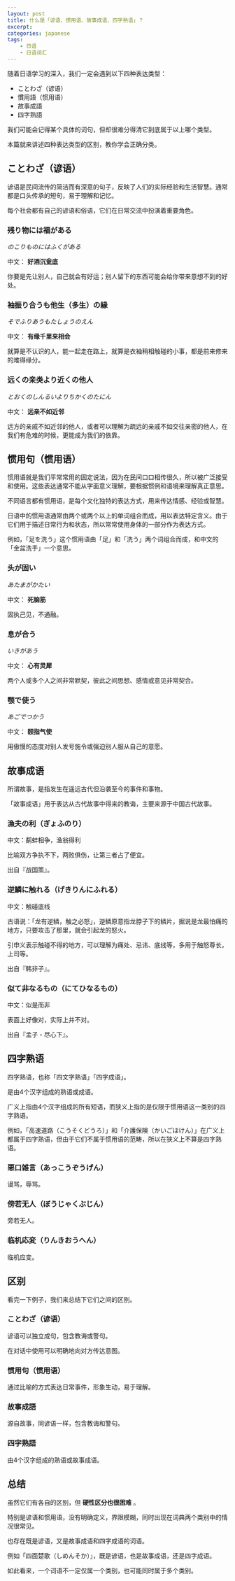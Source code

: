 ```yaml
---
layout: post
title: 什么是「谚语、惯用语、故事成语、四字熟语」？
excerpt:
categories: japanese
tags:
    - 日语
    - 日语词汇
---
```


随着日语学习的深入，我们一定会遇到以下四种表达类型：

* ことわざ（谚语）
* 慣用語（惯用语）
* 故事成語
* 四字熟語

我们可能会记得某个具体的词句，但却很难分得清它到底属于以上哪个类型。

本篇就来讲述四种表达类型的区别，教你学会正确分类。

## ことわざ（谚语）

谚语是民间流传的简洁而有深意的句子，反映了人们的实际经验和生活智慧。通常都是口头传承的短句，易于理解和记忆。

每个社会都有自己的谚语和俗语，它们在日常交流中扮演着重要角色。

### 残り物には福がある

 _のこりものにはふくがある_

中文： **好酒沉瓮底**

你要是先让别人，自己就会有好运；别人留下的东西可能会给你带来意想不到的好处。

### 袖振り合うも他生（多生）の縁

 _そでふりあうもたしょうのえん_

中文： **有缘千里来相会**

就算是不认识的人，能一起走在路上，就算是衣袖稍相触碰的小事，都是前来修来的难得缘分。

### 远くの亲类より近くの他人

 _とおくのしんるいよりちかくのたにん_

中文： **远亲不如近邻**

远方的亲戚不如近邻的他人，或者可以理解为疏远的亲戚不如交往亲密的他人，在我们有危难的时候，更能成为我们的依靠。

## 惯用句（惯用语）

惯用语就是我们平常常用的固定说法，因为在民间口口相传很久，所以被广泛接受和使用。这些表达通常不能从字面意义理解，要根据惯例和语境来理解真正意思。

不同语言都有惯用语，是每个文化独特的表达方式，用来传达情感、经验或智慧。

日语中的惯用语通常由两个或两个以上的单词组合而成，用以表达特定含义。由于它们用于描述日常行为和状态，所以常常使用身体的一部分作为表达方式。

例如，「足を洗う」这个惯用语由「足」和「洗う」两个词组合而成，和中文的「金盆洗手」一个意思。

### 头が固い

 _あたまがかたい_

中文： **死脑筋**

固执己见，不通融。

### 息が合う

 _いきがあう_

中文： **心有灵犀**

两个人或多个人之间非常默契，彼此之间思想、感情或意见非常契合。

### 颚で使う

 _あごでつかう_

中文： **颐指气使**

用傲慢的态度对别人发号施令或强迫别人服从自己的意愿。

## 故事成语

所谓故事，是指发生在遥远古代但沿袭至今的事件和事物。

「故事成语」用于表达从古代故事中得来的教诲，主要来源于中国古代故事。

### 漁夫の利（ぎょふのり）

中文：鹬蚌相争，渔翁得利

比喻双方争执不下，两败俱伤，让第三者占了便宜。

出自『战国策』。

### 逆鱗に触れる（げきりんにふれる）

中文：触碰底线

古语说：「龙有逆鳞，触之必怒」，逆鳞原意指龙脖子下的鳞片，据说是龙最怕痛的地方，只要攻击了那里，就会引起龙的怒火。

引申义表示触碰不得的地方，可以理解为痛处、忌讳、底线等，多用于触怒尊长，上司等。

出自『韩非子』。

### 似て非なるもの（にてひなるもの）

中文：似是而非

表面上好像对，实际上并不对。

出自『孟子・尽心下』。

## 四字熟语

四字熟语，也称「四文字熟语」「四字成语」。

是由4个汉字组成的熟语或成语。

广义上指由4个汉字组成的所有短语，而狭义上指的是仅限于惯用语这一类别的四字熟语。

例如，「高速道路（こうそくどうろ）」和「介護保険（かいごほけん）」在广义上都属于四字熟语，但由于它们不属于惯用语的范畴，所以在狭义上不算是四字熟语。

### 悪口雑言（あっこうぞうげん）

谩骂，辱骂。

### 傍若无人（ぼうじゃくぶじん）

旁若无人。

### 临机応変（りんきおうへん）

临机应变。

## 区别

看完一下例子，我们来总结下它们之间的区别。

### ことわざ（谚语）

谚语可以独立成句，包含教诲或警句。

在对话中使用可以明确地向对方传达意图。

### 惯用句（惯用语）

通过比喻的方式表达日常事件，形象生动，易于理解。

### 故事成語

源自故事，同谚语一样，包含教诲和警句。

### 四字熟語

由4个汉字组成的熟语或故事成语。

## 总结

虽然它们有各自的区别，但 **硬性区分也很困难** 。

特别是谚语和惯用语，没有明确定义，界限模糊，同时出现在词典两个类别中的情况很常见。

也存在既是谚语，又是故事成语和四字成语的词语。

例如「四面楚歌（しめんそか）」，既是谚语，也是故事成语，还是四字成语。

如此看来，一个词语不一定仅属一个类别，也可能同时属于多个类别。
